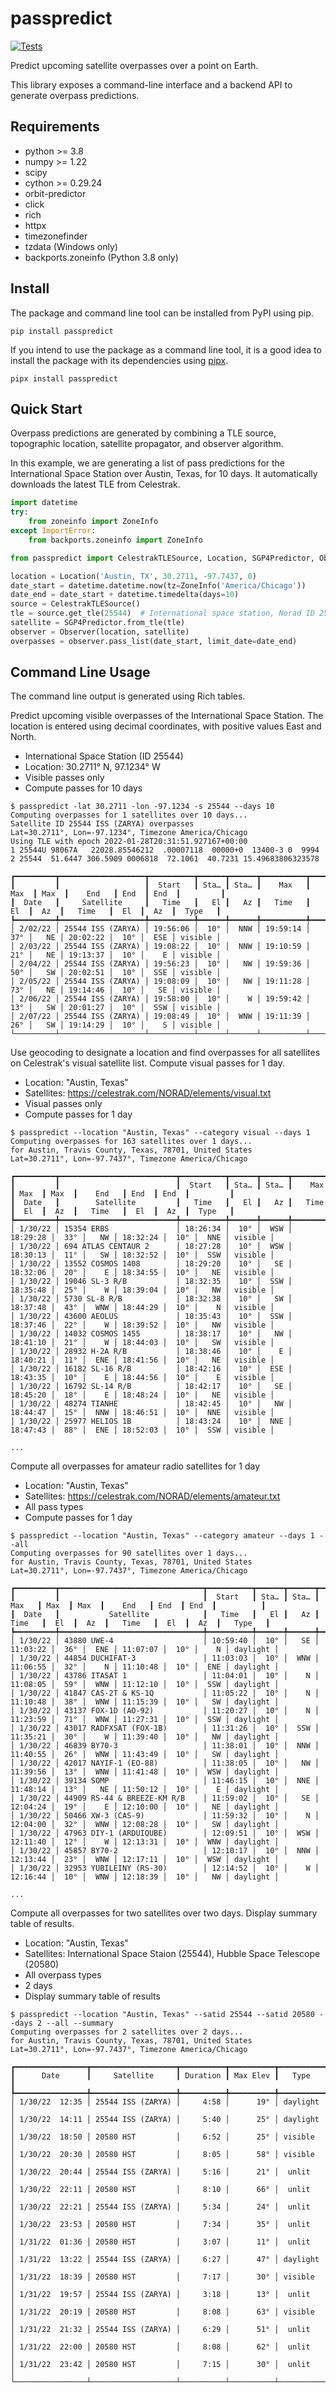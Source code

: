 # passpredict

[![Tests](https://github.com/samtx/passpredict/actions/workflows/main.yml/badge.svg)](https://github.com/samtx/passpredict/actions/workflows/main.yml)

Predict upcoming satellite overpasses over a point on Earth.

This library exposes a command-line interface and a backend API to generate overpass predictions.


## Requirements

- python >= 3.8
- numpy >= 1.22
- scipy
- cython >= 0.29.24
- orbit-predictor
- click
- rich
- httpx
- timezonefinder
- tzdata (Windows only)
- backports.zoneinfo (Python 3.8 only)


## Install

The package and command line tool can be installed from PyPI using pip.

    pip install passpredict

If you intend to use the package as a command line tool, it is a good idea to install the package with its dependencies using [pipx](https://pypa.github.io/pipx/).

    pipx install passpredict


## Quick Start

Overpass predictions are generated by combining a TLE source, topographic location, satellite propagator, and observer algorithm.

In this example, we are generating a list of pass predictions for the International Space Station over Austin, Texas, for 10 days. It automatically downloads the latest TLE from Celestrak.

```python
import datetime
try:
    from zoneinfo import ZoneInfo
except ImportError:
    from backports.zoneinfo import ZoneInfo

from passpredict import CelestrakTLESource, Location, SGP4Predictor, Observer

location = Location('Austin, TX', 30.2711, -97.7437, 0)
date_start = datetime.datetime.now(tz=ZoneInfo('America/Chicago'))
date_end = date_start + datetime.timedelta(days=10)
source = CelestrakTLESource()
tle = source.get_tle(25544)  # International space station, Norad ID 25544
satellite = SGP4Predictor.from_tle(tle)
observer = Observer(location, satellite)
overpasses = observer.pass_list(date_start, limit_date=date_end)
```

## Command Line Usage

The command line output is generated using Rich tables.

Predict upcoming visible overpasses of the International Space Station. The location is entered using decimal coordinates, with positive values East and North.

- International Space Station (ID 25544)
- Location: 30.2711&deg; N, 97.1234&deg; W
- Visible passes only
- Compute passes for 10 days

```
$ passpredict -lat 30.2711 -lon -97.1234 -s 25544 --days 10
Computing overpasses for 1 satellites over 10 days...
Satellite ID 25544 ISS (ZARYA) overpasses
Lat=30.2711°, Lon=-97.1234°, Timezone America/Chicago
Using TLE with epoch 2022-01-28T20:31:51.927167+00:00
1 25544U 98067A   22028.85546212  .00007118  00000+0  13400-3 0  9994
2 25544  51.6447 306.5909 0006818  72.1061  40.7231 15.49683806323578

┏━━━━━━━━━┳━━━━━━━━━━━━━━━━━━━┳━━━━━━━━━━┳━━━━━━┳━━━━━━┳━━━━━━━━━━┳━━━━━━┳━━━━━━┳━━━━━━━━━━┳━━━━━━┳━━━━━━┳━━━━━━━━━┓
┃         ┃                   ┃  Start   ┃ Sta… ┃ Sta… ┃    Max   ┃ Max  ┃ Max  ┃    End   ┃ End  ┃ End  ┃         ┃
┃  Date   ┃     Satellite     ┃   Time   ┃   El ┃   Az ┃   Time   ┃  El  ┃  Az  ┃   Time   ┃  El  ┃  Az  ┃  Type   ┃
┡━━━━━━━━━╇━━━━━━━━━━━━━━━━━━━╇━━━━━━━━━━╇━━━━━━╇━━━━━━╇━━━━━━━━━━╇━━━━━━╇━━━━━━╇━━━━━━━━━━╇━━━━━━╇━━━━━━╇━━━━━━━━━┩
│ 2/02/22 │ 25544 ISS (ZARYA) │ 19:56:06 │  10° │  NNW │ 19:59:14 │  37° │   NE │ 20:02:22 │  10° │  ESE │ visible │
│ 2/03/22 │ 25544 ISS (ZARYA) │ 19:08:22 │  10° │  NNW │ 19:10:59 │  21° │   NE │ 19:13:37 │  10° │    E │ visible │
│ 2/04/22 │ 25544 ISS (ZARYA) │ 19:56:23 │  10° │   NW │ 19:59:36 │  50° │   SW │ 20:02:51 │  10° │  SSE │ visible │
│ 2/05/22 │ 25544 ISS (ZARYA) │ 19:08:09 │  10° │   NW │ 19:11:28 │  73° │   NE │ 19:14:46 │  10° │   SE │ visible │
│ 2/06/22 │ 25544 ISS (ZARYA) │ 19:58:00 │  10° │    W │ 19:59:42 │  13° │   SW │ 20:01:27 │  10° │  SSW │ visible │
│ 2/07/22 │ 25544 ISS (ZARYA) │ 19:08:49 │  10° │  WNW │ 19:11:39 │  26° │   SW │ 19:14:29 │  10° │    S │ visible │
└─────────┴───────────────────┴──────────┴──────┴──────┴──────────┴──────┴──────┴──────────┴──────┴──────┴─────────┘
```


Use geocoding to designate a location and find overpasses for all satellites on Celestrak's visual satellite list. Compute visual passes for 1 day.

- Location: "Austin, Texas"
- Satellites: https://celestrak.com/NORAD/elements/visual.txt
- Visual passes only
- Compute passes for 1 day

```
$ passpredict --location "Austin, Texas" --category visual --days 1
Computing overpasses for 163 satellites over 1 days...
for Austin, Travis County, Texas, 78701, United States
Lat=30.2711°, Lon=-97.7437°, Timezone America/Chicago

┏━━━━━━━━━┳━━━━━━━━━━━━━━━━━━━━━━━━━━┳━━━━━━━━━━┳━━━━━━┳━━━━━━┳━━━━━━━━━━┳━━━━━━┳━━━━━━┳━━━━━━━━━━┳━━━━━━┳━━━━━━┳━━━━━━━━━┓
┃         ┃                          ┃  Start   ┃ Sta… ┃ Sta… ┃    Max   ┃ Max  ┃ Max  ┃    End   ┃ End  ┃ End  ┃         ┃
┃  Date   ┃        Satellite         ┃   Time   ┃   El ┃   Az ┃   Time   ┃  El  ┃  Az  ┃   Time   ┃  El  ┃  Az  ┃  Type   ┃
┡━━━━━━━━━╇━━━━━━━━━━━━━━━━━━━━━━━━━━╇━━━━━━━━━━╇━━━━━━╇━━━━━━╇━━━━━━━━━━╇━━━━━━╇━━━━━━╇━━━━━━━━━━╇━━━━━━╇━━━━━━╇━━━━━━━━━┩
│ 1/30/22 │ 15354 ERBS               │ 18:26:34 │  10° │  WSW │ 18:29:28 │  33° │   NW │ 18:32:24 │  10° │  NNE │ visible │
│ 1/30/22 │ 694 ATLAS CENTAUR 2      │ 18:27:28 │  10° │  WSW │ 18:30:13 │  11° │   SW │ 18:32:52 │  10° │  SSW │ visible │
│ 1/30/22 │ 13552 COSMOS 1408        │ 18:29:20 │  10° │   SE │ 18:32:06 │  20° │    E │ 18:34:55 │  10° │   NE │ visible │
│ 1/30/22 │ 19046 SL-3 R/B           │ 18:32:35 │  10° │  SSW │ 18:35:48 │  25° │    W │ 18:39:04 │  10° │   NW │ visible │
│ 1/30/22 │ 5730 SL-8 R/B            │ 18:32:38 │  10° │   SW │ 18:37:48 │  43° │  WNW │ 18:44:29 │  10° │    N │ visible │
│ 1/30/22 │ 43600 AEOLUS             │ 18:35:43 │  10° │  SSW │ 18:37:46 │  22° │    W │ 18:39:52 │  10° │   NW │ visible │
│ 1/30/22 │ 14032 COSMOS 1455        │ 18:38:17 │  10° │   NW │ 18:41:10 │  21° │    W │ 18:44:03 │  10° │   SW │ visible │
│ 1/30/22 │ 28932 H-2A R/B           │ 18:38:46 │  10° │    E │ 18:40:21 │  11° │  ENE │ 18:41:56 │  10° │   NE │ visible │
│ 1/30/22 │ 16182 SL-16 R/B          │ 18:42:16 │  10° │  ESE │ 18:43:35 │  10° │    E │ 18:44:56 │  10° │    E │ visible │
│ 1/30/22 │ 16792 SL-14 R/B          │ 18:42:17 │  10° │   SE │ 18:45:20 │  18° │    E │ 18:48:24 │  10° │   NE │ visible │
│ 1/30/22 │ 48274 TIANHE             │ 18:42:45 │  10° │   NW │ 18:44:47 │  15° │  NNW │ 18:46:51 │  10° │  NNE │ visible │
│ 1/30/22 │ 25977 HELIOS 1B          │ 18:43:24 │  10° │  NNE │ 18:47:43 │  88° │  ENE │ 18:52:03 │  10° │  SSW │ visible │

...
```


Compute all overpasses for amateur radio satellites for 1 day

- Location: "Austin, Texas"
- Satellites: https://celestrak.com/NORAD/elements/amateur.txt
- All pass types
- Compute passes for 1 day

```
$ passpredict --location "Austin, Texas" --category amateur --days 1 --all
Computing overpasses for 90 satellites over 1 days...
for Austin, Travis County, Texas, 78701, United States
Lat=30.2711°, Lon=-97.7437°, Timezone America/Chicago

┏━━━━━━━━━┳━━━━━━━━━━━━━━━━━━━━━━━━━━━━━━━━┳━━━━━━━━━━┳━━━━━━┳━━━━━━┳━━━━━━━━━━┳━━━━━━┳━━━━━━┳━━━━━━━━━━┳━━━━━━┳━━━━━━┳━━━━━━━━━━┓
┃         ┃                                ┃  Start   ┃ Sta… ┃ Sta… ┃    Max   ┃ Max  ┃ Max  ┃    End   ┃ End  ┃ End  ┃          ┃
┃  Date   ┃           Satellite            ┃   Time   ┃   El ┃   Az ┃   Time   ┃  El  ┃  Az  ┃   Time   ┃  El  ┃  Az  ┃   Type   ┃
┡━━━━━━━━━╇━━━━━━━━━━━━━━━━━━━━━━━━━━━━━━━━╇━━━━━━━━━━╇━━━━━━╇━━━━━━╇━━━━━━━━━━╇━━━━━━╇━━━━━━╇━━━━━━━━━━╇━━━━━━╇━━━━━━╇━━━━━━━━━━┩
│ 1/30/22 │ 43880 UWE-4                    │ 10:59:40 │  10° │   SE │ 11:03:22 │  36° │  ENE │ 11:07:07 │  10° │    N │ daylight │
│ 1/30/22 │ 44854 DUCHIFAT-3               │ 11:03:03 │  10° │  WNW │ 11:06:55 │  32° │    N │ 11:10:48 │  10° │  ENE │ daylight │
│ 1/30/22 │ 43786 ITASAT 1                 │ 11:04:01 │  10° │    N │ 11:08:05 │  59° │  WNW │ 11:12:10 │  10° │  SSW │ daylight │
│ 1/30/22 │ 41847 CAS-2T & KS-1Q           │ 11:05:22 │  10° │    N │ 11:10:48 │  38° │  WNW │ 11:15:39 │  10° │   SW │ daylight │
│ 1/30/22 │ 43137 FOX-1D (AO-92)           │ 11:20:27 │  10° │    N │ 11:23:59 │  71° │  WNW │ 11:27:31 │  10° │  SSW │ daylight │
│ 1/30/22 │ 43017 RADFXSAT (FOX-1B)        │ 11:31:26 │  10° │  SSW │ 11:35:21 │  30° │    W │ 11:39:40 │  10° │   NW │ daylight │
│ 1/30/22 │ 46839 BY70-3                   │ 11:38:01 │  10° │  NNW │ 11:40:55 │  26° │  WNW │ 11:43:49 │  10° │   SW │ daylight │
│ 1/30/22 │ 42017 NAYIF-1 (EO-88)          │ 11:38:05 │  10° │   NW │ 11:39:56 │  13° │  WNW │ 11:41:48 │  10° │  WSW │ daylight │
│ 1/30/22 │ 39134 SOMP                     │ 11:46:15 │  10° │  NNE │ 11:48:14 │  13° │   NE │ 11:50:12 │  10° │    E │ daylight │
│ 1/30/22 │ 44909 RS-44 & BREEZE-KM R/B    │ 11:59:02 │  10° │   SE │ 12:04:24 │  19° │    E │ 12:10:00 │  10° │   NE │ daylight │
│ 1/30/22 │ 50466 XW-3 (CAS-9)             │ 11:59:32 │  10° │    N │ 12:04:00 │  32° │  WNW │ 12:08:28 │  10° │   SW │ daylight │
│ 1/30/22 │ 47963 DIY-1 (ARDUIQUBE)        │ 12:09:51 │  10° │  WSW │ 12:11:40 │  12° │    W │ 12:13:31 │  10° │  WNW │ daylight │
│ 1/30/22 │ 45857 BY70-2                   │ 12:10:17 │  10° │  NNW │ 12:13:44 │  23° │  WNW │ 12:17:11 │  10° │  WSW │ daylight │
│ 1/30/22 │ 32953 YUBILEINY (RS-30)        │ 12:14:52 │  10° │    W │ 12:16:44 │  10° │  WNW │ 12:18:39 │  10° │   NW │ daylight │

...
```

Compute all overpasses for two satellites over two days. Display summary table of results.

- Location: "Austin, Texas"
- Satellites: International Space Staion (25544), Hubble Space Telescope (20580)
- All overpass types
- 2 days
- Display summary table of results

```
$ passpredict --location "Austin, Texas" --satid 25544 --satid 20580 --days 2 --all --summary
Computing overpasses for 2 satellites over 2 days...
for Austin, Travis County, Texas, 78701, United States
Lat=30.2711°, Lon=-97.7437°, Timezone America/Chicago

┏━━━━━━━━━━━━━━━━┳━━━━━━━━━━━━━━━━━━━┳━━━━━━━━━━┳━━━━━━━━━━┳━━━━━━━━━━┓
┃      Date      ┃     Satellite     ┃ Duration ┃ Max Elev ┃   Type   ┃
┡━━━━━━━━━━━━━━━━╇━━━━━━━━━━━━━━━━━━━╇━━━━━━━━━━╇━━━━━━━━━━╇━━━━━━━━━━┩
│ 1/30/22  12:35 │ 25544 ISS (ZARYA) │     4:58 │      19° │ daylight │
│ 1/30/22  14:11 │ 25544 ISS (ZARYA) │     5:40 │      25° │ daylight │
│ 1/30/22  18:50 │ 20580 HST         │     6:52 │      25° │ visible  │
│ 1/30/22  20:30 │ 20580 HST         │     8:05 │      58° │ visible  │
│ 1/30/22  20:44 │ 25544 ISS (ZARYA) │     5:16 │      21° │  unlit   │
│ 1/30/22  22:11 │ 20580 HST         │     8:10 │      66° │  unlit   │
│ 1/30/22  22:21 │ 25544 ISS (ZARYA) │     5:34 │      24° │  unlit   │
│ 1/30/22  23:53 │ 20580 HST         │     7:34 │      35° │  unlit   │
│ 1/31/22  01:36 │ 20580 HST         │     3:07 │      11° │  unlit   │
│ 1/31/22  13:22 │ 25544 ISS (ZARYA) │     6:27 │      47° │ daylight │
│ 1/31/22  18:39 │ 20580 HST         │     7:17 │      30° │ visible  │
│ 1/31/22  19:57 │ 25544 ISS (ZARYA) │     3:18 │      13° │  unlit   │
│ 1/31/22  20:19 │ 20580 HST         │     8:08 │      63° │ visible  │
│ 1/31/22  21:32 │ 25544 ISS (ZARYA) │     6:29 │      51° │  unlit   │
│ 1/31/22  22:00 │ 20580 HST         │     8:08 │      62° │  unlit   │
│ 1/31/22  23:42 │ 20580 HST         │     7:15 │      30° │  unlit   │
└────────────────┴───────────────────┴──────────┴──────────┴──────────┘
```